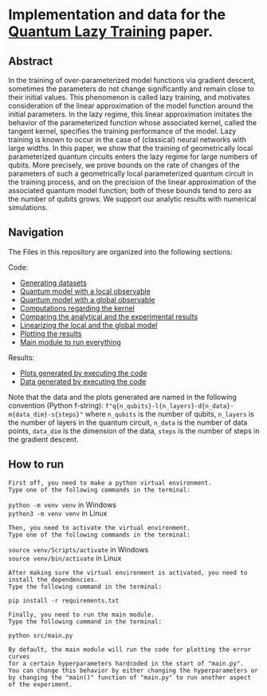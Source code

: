 # Implementation and data for the  [Quantum Lazy Training](https://arxiv.org/abs/2202.08232) paper.

## Abstract
In the training of over-parameterized model functions via gradient descent, sometimes the parameters do not change significantly and remain close to their initial values. This phenomenon is called lazy training, and motivates consideration of the linear approximation of the model function around the initial parameters. In the lazy regime, this linear approximation imitates the behavior of the parameterized function whose associated kernel, called the tangent kernel, specifies the training performance of the model. Lazy training is known to occur in the case of (classical) neural networks with large widths. In this paper, we show that the training of geometrically local parameterized quantum circuits enters the lazy regime for large numbers of qubits. More precisely, we prove bounds on the rate of changes of the parameters of such a geometrically local parameterized quantum circuit in the training process, and on the precision of the linear approximation of the associated quantum model function; both of these bounds tend to zero as the number of qubits grows. We support our analytic results with numerical simulations. 

## Navigation
The Files in this repository are organized into the following sections:  

Code:
- [Generating datasets](src/data.py)
- [Quantum model with a local observable](src/local_model.py)
- [Quantum model with a global observable](src/global_model.py)
- [Computations regarding the kernel](src/kernel.py)
- [Comparing the analytical and the experimental results](src/verify.py)
- [Linearizing the local and the global model](src/linearized_model.py)
- [Plotting the results](src/plot.py)
- [Main module to run everything](src/main.py)  

Results:
- [Plots generated by executing the code](plots/)
- [Data generated by executing the code](data/)

Note that the data and the plots generated are named in the following convention (Python f-string):
`f"q{n_qubits}-l{n_layers}-d{n_data}-m{data_dim}-s{steps}"` where
`n_qubits` is the number of qubits,
`n_layers` is the number of layers in the quantum circuit,
`n_data` is the number of data points,
`data_dim` is the dimension of the data,
`steps` is the number of steps in the gradient descent.

## How to run

    First off, you need to make a python virtual environment.
    Type one of the following commands in the terminal:
`python -m venv venv` in Windows \
`python3 -m venv venv` in Linux

    
    Then, you need to activate the virtual environment.
    Type one of the following commands in the terminal:
`source venv/Scripts/activate` in Windows \
`source venv/bin/activate` in Linux

    After making sure the virtual environment is activated, you need to install the dependencies.
    Type the following command in the terminal:
`pip install -r requirements.txt`

    Finally, you need to run the main module.
    Type the following command in the terminal:
`python src/main.py`

    By default, the main module will run the code for plotting the error curves
    for a certain hyperparameters hardcoded in the start of "main.py".
    You can change this behavior by either changing the hyperparameters or
    by changing the "main()" function of "main.py" to run another aspect of the experiment.
